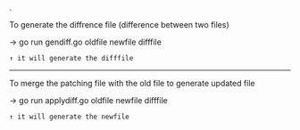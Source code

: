 .

To generate the diffrence file (difference between two files)

→ go run gendiff.go oldfile newfile difffile

    ↑ it will generate the difffile
_____________________________________________________________________

To merge the patching file with the old file to generate updated file

→ go run applydiff.go oldfile newfile difffile

    ↑ it will generate the newfile
